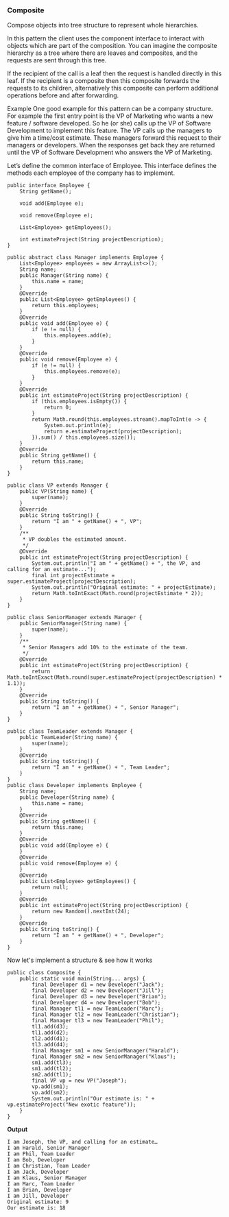 ### Composite
Compose objects into tree structure to represent whole hierarchies. 

In this pattern the client uses the component interface to interact with objects which are part of the composition. You can imagine the composite hierarchy as a tree where there are leaves and composites, and the requests are sent through this tree.

If the recipient of the call is a leaf then the request is handled directly in this leaf. If the recipient is a composite then this composite forwards the requests to its children, alternatively this composite can perform additional operations before and after forwarding.

Example
One good example for this pattern can be a company structure. For example the first entry point is the VP of Marketing who wants a new feature / software developed. So he (or she) calls up the VP of Software Development to implement this feature. The VP calls up the managers to give him a time/cost estimate. These managers forward this request to their managers or developers. When the responses get back they are returned until the VP of Software Development who answers the VP of Marketing.

Let’s define the common interface of Employee. This interface defines the methods each employee of the company has to implement.

```
public interface Employee {    
    String getName();
    
    void add(Employee e);
    
    void remove(Employee e);
    
    List<Employee> getEmployees();
    
    int estimateProject(String projectDescription);
}

public abstract class Manager implements Employee {
    List<Employee> employees = new ArrayList<>();
    String name;
    public Manager(String name) {
        this.name = name;
    }
    @Override
    public List<Employee> getEmployees() {
        return this.employees;
    }
    @Override
    public void add(Employee e) {
        if (e != null) {
            this.employees.add(e);
        }
    }
    @Override
    public void remove(Employee e) {
        if (e != null) {
            this.employees.remove(e);
        }
    }
    @Override
    public int estimateProject(String projectDescription) {
        if (this.employees.isEmpty()) {
            return 0;
        }
        return Math.round(this.employees.stream().mapToInt(e -> {
            System.out.println(e);
            return e.estimateProject(projectDescription);
        }).sum() / this.employees.size());
    }
    @Override
    public String getName() {
        return this.name;
    }
}

public class VP extends Manager {
    public VP(String name) {
        super(name);
    }
    @Override
    public String toString() {
        return "I am " + getName() + ", VP";
    }
    /**
     * VP doubles the estimated amount.
     */
    @Override
    public int estimateProject(String projectDescription) {
        System.out.println("I am " + getName() + ", the VP, and calling for an estimate...");
        final int projectEstimate = super.estimateProject(projectDescription);
        System.out.println("Original estimate: " + projectEstimate);
        return Math.toIntExact(Math.round(projectEstimate * 2));
    }
}

public class SeniorManager extends Manager {
    public SeniorManager(String name) {
        super(name);
    }
    /**
     * Senior Managers add 10% to the estimate of the team.
     */
    @Override
    public int estimateProject(String projectDescription) {
        return Math.toIntExact(Math.round(super.estimateProject(projectDescription) * 1.1));
    }
    @Override
    public String toString() {
        return "I am " + getName() + ", Senior Manager";
    }
}

public class TeamLeader extends Manager {
    public TeamLeader(String name) {
        super(name);
    }
    @Override
    public String toString() {
        return "I am " + getName() + ", Team Leader";
    }
}
public class Developer implements Employee {
    String name;
    public Developer(String name) {
        this.name = name;
    }
    @Override
    public String getName() {
        return this.name;
    }
    @Override
    public void add(Employee e) {
    }
    @Override
    public void remove(Employee e) {
    }
    @Override
    public List<Employee> getEmployees() {
        return null;
    }
    @Override
    public int estimateProject(String projectDescription) {
        return new Random().nextInt(24);
    }
    @Override
    public String toString() {
        return "I am " + getName() + ", Developer";
    }
}

```
Now let's implement a structure & see how it works
```
public class Composite {
    public static void main(String... args) {
        final Developer d1 = new Developer("Jack");
        final Developer d2 = new Developer("Jill");
        final Developer d3 = new Developer("Brian");
        final Developer d4 = new Developer("Bob");
        final Manager tl1 = new TeamLeader("Marc");
        final Manager tl2 = new TeamLeader("Christian");
        final Manager tl3 = new TeamLeader("Phil");
        tl1.add(d3);
        tl1.add(d2);
        tl2.add(d1);
        tl3.add(d4);
        final Manager sm1 = new SeniorManager("Harald");
        final Manager sm2 = new SeniorManager("Klaus");
        sm1.add(tl3);
        sm1.add(tl2);
        sm2.add(tl1);
        final VP vp = new VP("Joseph");
        vp.add(sm1);
        vp.add(sm2);
        System.out.println("Our estimate is: " + vp.estimateProject("New exotic feature"));
    }
}
```

**Output**
```
I am Joseph, the VP, and calling for an estimate…
I am Harald, Senior Manager
I am Phil, Team Leader
I am Bob, Developer
I am Christian, Team Leader
I am Jack, Developer
I am Klaus, Senior Manager
I am Marc, Team Leader
I am Brian, Developer
I am Jill, Developer
Original estimate: 9
Our estimate is: 18
```
